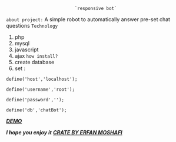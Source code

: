                               `responsive bot`
`about project:`
A simple robot to automatically answer pre-set chat questions
`Technology`

 

 1. php
 2. mysql
 3. javascript
 4. ajax
`how install?`
 1. create database
2. set :
```````
define('host','localhost');

define('username','root');

define('password','');

define('db','chatBot');
```````
**[*DEMO*](https://responsive-bot.erfanmoshafi.com)**

***I hope you enjoy it***
**[*CRATE BY ERFAN MOSHAFI*](https://erfanmoshafi.com)**
